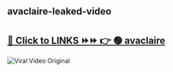 
 ## avaclaire-leaked-video 

# <h2><a href="https://clipsfans.com/avaclaire&ref=git">🔗 Click to LINKS ⏩⏩ 👉 🟢 avaclaire </a></h2>

<a href="https://clipsfans.com/avaclaire&ref=git" rel="nofollow" data-target="animated-image.originalLink"><img src="https://i.ibb.co.com/xMMVF88/686577567.gif" alt="Viral Video Original" style="max-width: 100%; display: inline-block;" data-target="animated-image.originalImage"></a>
